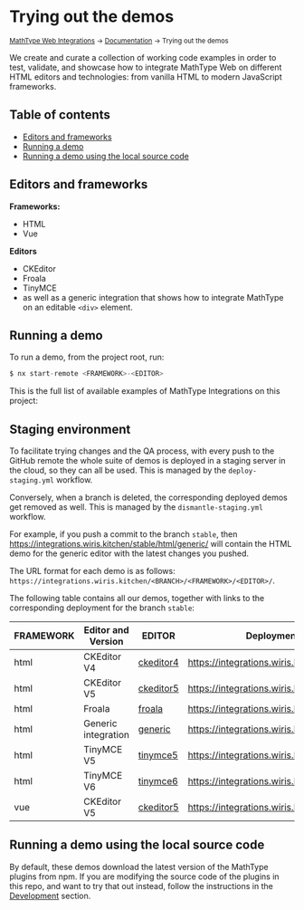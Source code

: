 # Trying out the demos

<small>[MathType Web Integrations](../../README.md) → [Documentation](../README.md) → Trying out the demos</small>

We create and curate a collection of working code examples in order to test, validate, and showcase how to integrate MathType Web on different HTML editors and technologies: from vanilla HTML to modern JavaScript frameworks.

## Table of contents

- [Editors and frameworks](#editors-and-frameworks)
- [Running a demo](#running-a-demo)
- [Running a demo using the local source code](#running-a-demo-using-the-local-source-code)

## Editors and frameworks

**Frameworks:**

- HTML
- Vue

**Editors**

- CKEditor
- Froala
- TinyMCE
- as well as a generic integration that shows how to integrate MathType on an editable `<div>` element.

## Running a demo

To run a demo, from the project root, run:

```js
$ nx start-remote <FRAMEWORK>-<EDITOR>
```

This is the full list of available examples of MathType Integrations on this project:

## Staging environment

To facilitate trying changes and the QA process, with every push to the GitHub remote the whole suite of demos is deployed in a staging server in the cloud, so they can all be used.
This is managed by the `deploy-staging.yml` workflow.

Conversely, when a branch is deleted, the corresponding deployed demos get removed as well.
This is managed by the `dismantle-staging.yml` workflow.

For example, if you push a commit to the branch `stable`, then https://integrations.wiris.kitchen/stable/html/generic/ will contain the HTML demo for the generic editor with the latest changes you pushed.

The URL format for each demo is as follows: `https://integrations.wiris.kitchen/<BRANCH>/<FRAMEWORK>/<EDITOR>/`.

The following table contains all our demos, together with links to the corresponding deployment for the branch `stable`:

| FRAMEWORK | Editor and Version  | EDITOR                                               | Deployment URL for `stable`                                  |
| --------- | ------------------- | ---------------------------------------------------- | ------------------------------------------------------------ |
| html      | CKEditor V4         | [ckeditor4](../../demos/html/ckeditor4)              | https://integrations.wiris.kitchen/stable/html/ckeditor4/    |
| html      | CKEditor V5         | [ckeditor5](../../demos/html/ckeditor5)              | https://integrations.wiris.kitchen/stable/html/ckeditor5/    |
| html      | Froala              | [froala](../../demos/html/froala)                    | https://integrations.wiris.kitchen/stable/html/froala/       |
| html      | Generic integration | [generic](../../demos/html/generic)                  | https://integrations.wiris.kitchen/stable/html/generic/      |
| html      | TinyMCE V5          | [tinymce5](../../demos/html/tinymce5)                | https://integrations.wiris.kitchen/stable/html/tinymce5/     |
| html      | TinyMCE V6          | [tinymce6](../../demos/html/tinymce6)                | https://integrations.wiris.kitchen/stable/html/tinymce6/     |
| vue       | CKEditor V5         | [ckeditor5](../../demos/vue/ckeditor5/README.md)     | https://integrations.wiris.kitchen/stable/vue/ckeditor5/   |

## Running a demo using the local source code

By default, these demos download the latest version of the MathType plugins from npm.
If you are modifying the source code of the plugins in this repo, and want to try that out instead, follow the instructions in the [Development](../development/demos/README.md) section.
